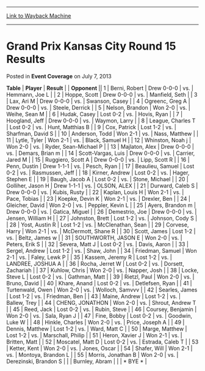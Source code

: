 
---
[Link to Wayback Machine](https://web.archive.org/web/20161002003034/http://magic.wizards.com/en/articles/archive/event-coverage/grand-prix-kansas-city-round-15-results-2013-07-07)

[_metadata_:description]:- "TablePlayerResult"
[_metadata_:generator]:- "Drupal 7 (http://drupal.org)"
[_metadata_:node]:- "459356"
[_metadata_:publish_date]:- "2013-07-07"
[_metadata_:source]:- "div-main-content"
[_metadata_:title]:- "Grand Prix Kansas City Round 15 Results"
[_metadata_:wayback_capture_timestamp]:- "2016-10-02 00:30:34"
[_metadata_:wayback_raw_url]:- "https://web.archive.org/web/20161002003034id_/http://magic.wizards.com/en/articles/archive/event-coverage/grand-prix-kansas-city-round-15-results-2013-07-07"
[_metadata_:wayback_url]:- "http://magic.wizards.com/en/articles/archive/event-coverage/grand-prix-kansas-city-round-15-results-2013-07-07"
---


Grand Prix Kansas City Round 15 Results
=======================================



 Posted in **Event Coverage**
 on July 7, 2013 












 **Table** | **Player** | **Result** |  | **Opponent** ||  1 | Berni, Robert | Drew 0-0-0 | vs. | Hemmann, Joe L |
|  2 | Hoppe, Scott | Drew 0-0-0 | vs. | Manfield, Seth |
|  3 | Lax, Ari M | Drew 0-0-0 | vs. | Swanson, Casey |
|  4 | Ogreenc, Greg A | Drew 0-0-0 | vs. | Steele, Derrick |
|  5 | Nelson, Brandon | Won 2-0 | vs. | Weihe, Sean M |
|  6 | Hudak, Casey | Lost 0-2 | vs. | Hovis, Ryan |
|  7 | Hoogland, Jeff | Drew 0-0-0 | vs. | Waymon, Larry |
|  8 | League, Charles T | Lost 0-2 | vs. | Hunt, Matthias B |
|  9 | Cox, Patrick | Lost 1-2 | vs. | Sharfman, David S |
|  10 | Anderson, Todd | Won 2-1 | vs. | Nass, Matthew |
|  11 | Lytle, Tyler | Won 2-1 | vs. | Black, Samuel H |
|  12 | Whinston, Noah j | Won 2-0 | vs. | Ryder, Sean-Michael P |
|  13 | Majlaton, Alex | Drew 0-0-0 | vs. | Demars, Brian m |
|  14 | Scott-Vargas, Luis | Drew 0-0-0 | vs. | Carrier, Jared M |
|  15 | Ruggiero, Scott A | Drew 0-0-0 | vs. | Lipp, Scott R |
|  16 | Penn, Dustin | Drew 1-1-1 | vs. | Pesch, Ryan |
|  17 | Beaulieu, Samuel | Lost 0-2 | vs. | Rasmussen, Jeff |
|  18 | Kirner, Andrew | Lost 0-2 | vs. | Hager, Stephen E |
|  19 | Baugh, Jacob A | Lost 0-2 | vs. | Stone, Michael |
|  20 | Golliher, Jason H | Drew 1-1-1 | vs. | OLSON, ALEX |
|  21 | Durward, Caleb S | Drew 0-0-0 | vs. | Kubis, Rusty |
|  22 | Kaplan, Louis H | Won 2-1 | vs. | Pace, Tobias |
|  23 | Koepke, Devin K | Won 2-1 | vs. | Drexler, Ben |
|  24 | Gleicher, David | Won 2-0 | vs. | Peppler, Kevin L |
|  25 | Ayers, Brandon m | Drew 0-0-0 | vs. | Gatica, Miguel |
|  26 | Demestrio, Joe | Drew 0-0-0 | vs. | Jensen, William H |
|  27 | Johnston, Brett | Lost 1-2 | vs. | Johnson, Cody S |
|  28 | Yost, Austin R | Lost 1-2 | vs. | McClenathan, Sean |
|  29 | Corvese, Harry | Won 2-1 | vs. | McDermott, Shane R |
|  30 | Scott, James | Lost 1-2 | vs. | Beltz, James w |
|  31 | SOUTHWORTH, JASON E | Won 2-0 | vs. | Peters, Erik S |
|  32 | Severa, Matt J | Lost 0-2 | vs. | Davis, Aaron |
|  33 | Sergel, Andrew | Lost 1-2 | vs. | Shaw, John |
|  34 | Friedman, Samuel | Won 2-1 | vs. | Faley, Lewk P |
|  35 | Kassem, Jeremy R | Lost 1-2 | vs. | LANDREE, JOSHUA A |
|  36 | Rocha, Jerret W | Lost 0-2 | vs. | Dorsett, Zachariah |
|  37 | Kuhlow, Chris | Won 2-0 | vs. | Napper, Josh |
|  38 | Locke, Steve L | Lost 0-2 | vs. | Gathman, Matt |
|  39 | Rietzl, Paul | Won 2-0 | vs. | Bruno, David |
|  40 | Khare, Anand | Lost 0-2 | vs. | Detlefsen, Ryan |
|  41 | Turtenwald, Owen | Won 2-0 | vs. | Wolloch, Samvvv |
|  42 | Searles, James | Lost 1-2 | vs. | Friedman, Ben |
|  43 | Maine, Andrew | Lost 1-2 | vs. | Ballew, Trey |
|  44 | CHENG, JONATHON | Won 2-0 | vs. | Shrout, Andrew T |
|  45 | Reed, Jack | Lost 0-2 | vs. | Rubin, Steve |
|  46 | Coursey, Benjamin | Won 2-0 | vs. | Sala, Ryan J |
|  47 | Fine, Bobby | Lost 0-2 | vs. | Goodwin, Luke W |
|  48 | Hinkle, Charles | Won 2-0 | vs. | Price, Joseph A |
|  49 | Dennis, Matthew | Lost 1-2 | vs. | Ward, Matt C |
|  50 | Marge, Matthew | Lost 1-2 | vs. | Marschall, Philip |
|  51 | Heron, Xavier J | Won 2-1 | vs. | Britten, Matt |
|  52 | Moscatel, Matt D | Lost 0-2 | vs. | Estrada, Caleb T |
|  53 | Ketter, Kent | Won 2-0 | vs. | Jones, Oscar |
|  54 | Shafer, Will | Won 2-1 | vs. | Montoya, Brandon L |
|  55 | Morris, Jonathan B | Won 2-0 | vs. | Derezinski, Brandon S |
|  | Burnley, Abram |  |  | \* BYE \* |







